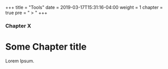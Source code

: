 +++
title = "Tools"
date = 2019-03-17T15:31:16-04:00
weight = 1
chapter = true
pre = " > "
+++

### Chapter X

# Some Chapter title

Lorem Ipsum.